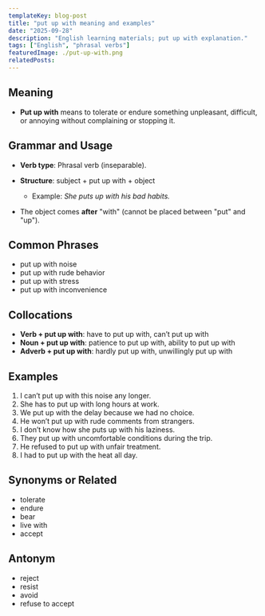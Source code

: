 ```yaml
---
templateKey: blog-post
title: "put up with meaning and examples"
date: "2025-09-28"
description: "English learning materials; put up with explanation."
tags: ["English", "phrasal verbs"]
featuredImage: ./put-up-with.png
relatedPosts:
---
```


## Meaning

- **Put up with** means to tolerate or endure something unpleasant, difficult, or annoying without complaining or stopping it.

## Grammar and Usage

- **Verb type**: Phrasal verb (inseparable).
- **Structure**: subject + put up with + object

  - Example: _She puts up with his bad habits._

- The object comes **after** "with" (cannot be placed between "put" and "up").

## Common Phrases

- put up with noise
- put up with rude behavior
- put up with stress
- put up with inconvenience

## Collocations

- **Verb + put up with**: have to put up with, can’t put up with
- **Noun + put up with**: patience to put up with, ability to put up with
- **Adverb + put up with**: hardly put up with, unwillingly put up with

## Examples

1. I can’t put up with this noise any longer.
2. She has to put up with long hours at work.
3. We put up with the delay because we had no choice.
4. He won’t put up with rude comments from strangers.
5. I don’t know how she puts up with his laziness.
6. They put up with uncomfortable conditions during the trip.
7. He refused to put up with unfair treatment.
8. I had to put up with the heat all day.

## Synonyms or Related

- tolerate
- endure
- bear
- live with
- accept

## Antonym

- reject
- resist
- avoid
- refuse to accept
